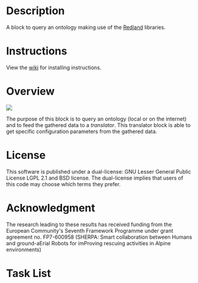 Description
===========

A block to query an ontology making use of the [Redland] libraries.

Instructions
============

View the [wiki] for installing instructions.

Overview
========

![][ontology_schema]

The purpose of this block is to query an ontology (local or on the internet) and to feed the gathered data to a _translator_.
This translator block is able to get specific configuration parameters from the gathered data.

License
=======

This software is published under a dual-license: GNU Lesser General Public License LGPL 2.1 and BSD license. The dual-license implies that users of this code may choose which terms they prefer.

Acknowledgment
==============

The research leading to these results has received funding from the 
European Community's Seventh Framework Programme under grant 
agreement no. FP7-600958 (SHERPA: Smart collaboration between Humans and
ground-aErial Robots for imProving rescuing activities in Alpine
environments)

Task List
=========

[Redland]: http://www.librdf.org
[wiki]: https://www.github.com/ejans/sparql_querying/wiki
[ontology_schema]: figs/Ontology_Schema.png?raw=true
